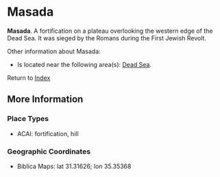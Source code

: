 # Masada
**Masada**. 
A fortification on a plateau overlooking the western edge of the Dead Sea. It was sieged by the Romans during the First Jewish Revolt. 




Other information about Masada:


* Is located near the following area(s): 
[Dead Sea](SaltSea.md). 








Return to [Index](00-Index.md)

## More Information

### Place Types

* ACAI: fortification, hill



### Geographic Coordinates

* Biblica Maps: lat 31.31626; lon 35.35368




